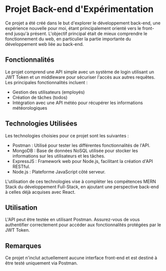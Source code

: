 # Projet Back-end d'Expérimentation

Ce projet a été créé dans le but d'explorer le développement back-end, une expérience nouvelle pour moi, étant principalement orienté vers le front-end jusqu'à présent. L'objectif principal était de mieux comprendre le fonctionnement du web, en particulier la partie importante du développement web liée au back-end.

## Fonctionnalités

Le projet comprend une API simple avec un système de login utilisant un JWT Token et un middleware pour sécuriser l'accès aux autres requêtes. Les principales fonctionnalités incluent :

- Gestion des utilisateurs (employés)
- Création de tâches (todos)
- Intégration avec une API météo pour récupérer les informations météorologiques

## Technologies Utilisées

Les technologies choisies pour ce projet sont les suivantes :

- Postman : Utilisé pour tester les différentes fonctionnalités de l'API.
- MongoDB : Base de données NoSQL utilisée pour stocker les informations sur les utilisateurs et les tâches.
- ExpressJS : Framework web pour Node.js, facilitant la création d'API RESTful.
- Node.js : Plateforme JavaScript côté serveur.
  
L'utilisation de ces technologies vise à compléter les compétences MERN Stack du développement Full-Stack, en ajoutant une perspective back-end à celles déjà acquises avec React.

## Utilisation

L'API peut être testée en utilisant Postman. Assurez-vous de vous authentifier correctement pour accéder aux fonctionnalités protégées par le JWT Token.

## Remarques

Ce projet n'inclut actuellement aucune interface front-end et est destiné à être testé uniquement via Postman.
